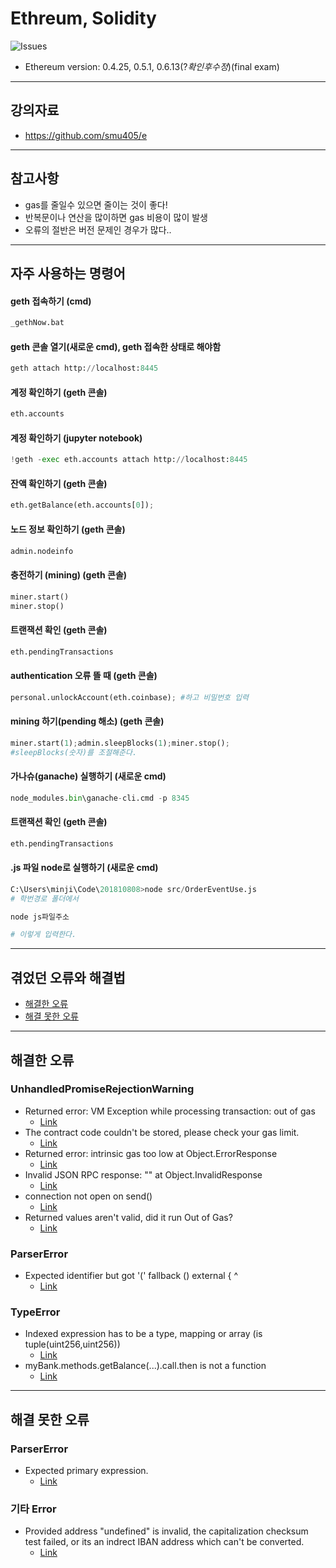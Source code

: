 # Ethreum, Solidity

<img alt="Issues" src="https://img.shields.io/github/issues/minji-o-j/Ethereum?color=0088ff" />   

- Ethereum version: 0.4.25, 0.5.1, 0.6.13(?_확인후수정_)(final exam)

---
## 강의자료
- https://github.com/smu405/e
---
## 참고사항
- gas를 줄일수 있으면 줄이는 것이 좋다!
- 반복문이나 연산을 많이하면 gas 비용이 많이 발생
- 오류의 절반은 버전 문제인 경우가 많다..
---
## 자주 사용하는 명령어
#### geth 접속하기 (cmd)
```py
_gethNow.bat
```

#### geth 콘솔 열기(새로운 cmd), geth 접속한 상태로 해야함
```py
geth attach http://localhost:8445
```

#### 계정 확인하기 (geth 콘솔)
```py
eth.accounts
```

#### 계정 확인하기 (jupyter notebook)
```py
!geth -exec eth.accounts attach http://localhost:8445
```

#### 잔액 확인하기 (geth 콘솔)
```py
eth.getBalance(eth.accounts[0]);
```

#### 노드 정보 확인하기 (geth 콘솔)
```py
admin.nodeinfo
```

#### 충전하기 (mining) (geth 콘솔)
```py
miner.start()
miner.stop()
```

#### 트랜잭션 확인 (geth 콘솔)
```py
eth.pendingTransactions
```

#### authentication 오류 뜰 때 (geth 콘솔)
```py
personal.unlockAccount(eth.coinbase); #하고 비밀번호 입력
``` 

#### mining 하기(pending 해소) (geth 콘솔)
```py
miner.start(1);admin.sleepBlocks(1);miner.stop();
#sleepBlocks(숫자)를 조절해준다.
```

#### 가나슈(ganache) 실행하기 (새로운 cmd)
```py
node_modules.bin\ganache-cli.cmd -p 8345
```

#### 트랜잭션 확인 (geth 콘솔)
```py
eth.pendingTransactions
```

#### .js 파일 node로 실행하기 (새로운 cmd)
```py
C:\Users\minji\Code\201810808>node src/OrderEventUse.js
# 학번경로 폴더에서

node js파일주소

# 이렇게 입력한다.
```
---
## 겪었던 오류와 해결법
- [해결한 오류](https://github.com/minji-o-j/Ethereum/issues?q=is%3Aissue+is%3Aclosed)
- [해결 못한 오류](https://github.com/minji-o-j/Ethereum/issues?q=is%3Aopen+is%3Aissue)
---
## 해결한 오류
### UnhandledPromiseRejectionWarning
- Returned error: VM Exception while processing transaction: out of gas
  - [Link](https://github.com/minji-o-j/Ethereum/issues/4)
- The contract code couldn't be stored, please check your gas limit.
  - [Link](https://github.com/minji-o-j/Ethereum/issues/5)  
- Returned error: intrinsic gas too low at Object.ErrorResponse
  - [Link](https://github.com/minji-o-j/Ethereum/issues/7)  
- Invalid JSON RPC response: "" at Object.InvalidResponse 
  - [Link](https://github.com/minji-o-j/Ethereum/issues/9)
- connection not open on send()
  - [Link](https://github.com/minji-o-j/Ethereum/issues/14)
- Returned values aren't valid, did it run Out of Gas?
  - [Link](https://github.com/minji-o-j/Ethereum/issues/16)

### ParserError
- Expected identifier but got '(' fallback () external { ^
  - [Link](https://github.com/minji-o-j/Ethereum/issues/12)
  
### TypeError
- Indexed expression has to be a type, mapping or array (is tuple(uint256,uint256))
  - [Link](https://github.com/minji-o-j/Ethereum/issues/1)
- myBank.methods.getBalance(...).call.then is not a function
  - [Link](https://github.com/minji-o-j/Ethereum/issues/6)
  
---
## 해결 못한 오류
### ParserError
- Expected primary expression. 
  - [Link](https://github.com/minji-o-j/Ethereum/issues/18)
### 기타 Error
- Provided address "undefined" is invalid, the capitalization checksum test failed, or its an indrect IBAN address which can't be converted. 
  - [Link](https://github.com/minji-o-j/Ethereum/issues/8)
